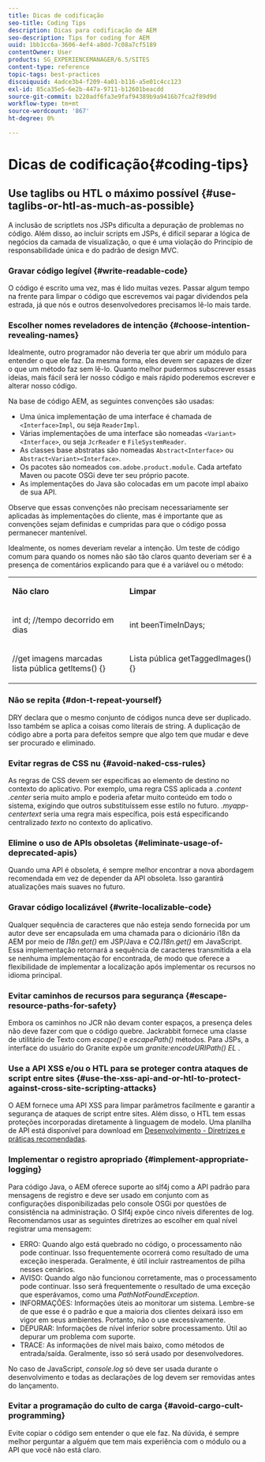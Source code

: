 ```yaml
---
title: Dicas de codificação
seo-title: Coding Tips
description: Dicas para codificação de AEM
seo-description: Tips for coding for AEM
uuid: 1bb1cc6a-3606-4ef4-a8dd-7c08a7cf5189
contentOwner: User
products: SG_EXPERIENCEMANAGER/6.5/SITES
content-type: reference
topic-tags: best-practices
discoiquuid: 4adce3b4-f209-4a01-b116-a5e01c4cc123
exl-id: 85ca35e5-6e2b-447a-9711-b12601beacdd
source-git-commit: b220adf6fa3e9faf94389b9a9416b7fca2f89d9d
workflow-type: tm+mt
source-wordcount: '867'
ht-degree: 0%

---
```


# Dicas de codificação{#coding-tips}

## Use taglibs ou HTL o máximo possível {#use-taglibs-or-htl-as-much-as-possible}

A inclusão de scriptlets nos JSPs dificulta a depuração de problemas no código. Além disso, ao incluir scripts em JSPs, é difícil separar a lógica de negócios da camada de visualização, o que é uma violação do Princípio de responsabilidade única e do padrão de design MVC.

### Gravar código legível {#write-readable-code}

O código é escrito uma vez, mas é lido muitas vezes. Passar algum tempo na frente para limpar o código que escrevemos vai pagar dividendos pela estrada, já que nós e outros desenvolvedores precisamos lê-lo mais tarde.

### Escolher nomes reveladores de intenção {#choose-intention-revealing-names}

Idealmente, outro programador não deveria ter que abrir um módulo para entender o que ele faz. Da mesma forma, eles devem ser capazes de dizer o que um método faz sem lê-lo. Quanto melhor pudermos subscrever essas ideias, mais fácil será ler nosso código e mais rápido poderemos escrever e alterar nosso código.

Na base de código AEM, as seguintes convenções são usadas:


* Uma única implementação de uma interface é chamada de `<Interface>Impl`, ou seja `ReaderImpl`.
* Várias implementações de uma interface são nomeadas `<Variant><Interface>`, ou seja `JcrReader` e `FileSystemReader`.
* As classes base abstratas são nomeadas `Abstract<Interface>` ou `Abstract<Variant><Interface>`.
* Os pacotes são nomeados `com.adobe.product.module`.  Cada artefato Maven ou pacote OSGi deve ter seu próprio pacote.
* As implementações do Java são colocadas em um pacote impl abaixo de sua API.


Observe que essas convenções não precisam necessariamente ser aplicadas às implementações do cliente, mas é importante que as convenções sejam definidas e cumpridas para que o código possa permanecer mantenível.

Idealmente, os nomes deveriam revelar a intenção. Um teste de código comum para quando os nomes não são tão claros quanto deveriam ser é a presença de comentários explicando para que é a variável ou o método:

<table>
 <tbody>
  <tr>
   <td><p><strong>Não claro</strong></p> </td>
   <td><p><strong>Limpar</strong></p> </td>
  </tr>
  <tr>
   <td><p>int d; //tempo decorrido em dias</p> </td>
   <td><p>int beenTimeInDays;</p> </td>
  </tr>
  <tr>
   <td><p>//get imagens marcadas<br /> lista pública getItems() {}</p> </td>
   <td><p>Lista pública getTaggedImages() {}</p> </td>
  </tr>
 </tbody>
</table>

### Não se repita  {#don-t-repeat-yourself}

DRY declara que o mesmo conjunto de códigos nunca deve ser duplicado. Isso também se aplica a coisas como literais de string. A duplicação de código abre a porta para defeitos sempre que algo tem que mudar e deve ser procurado e eliminado.

### Evitar regras de CSS nu {#avoid-naked-css-rules}

As regras de CSS devem ser específicas ao elemento de destino no contexto do aplicativo. Por exemplo, uma regra CSS aplicada a *.content .center* seria muito amplo e poderia afetar muito conteúdo em todo o sistema, exigindo que outros substituíssem esse estilo no futuro. *.myapp-centertext* seria uma regra mais específica, pois está especificando centralizado *texto* no contexto do aplicativo.

### Elimine o uso de APIs obsoletas {#eliminate-usage-of-deprecated-apis}

Quando uma API é obsoleta, é sempre melhor encontrar a nova abordagem recomendada em vez de depender da API obsoleta. Isso garantirá atualizações mais suaves no futuro.

### Gravar código localizável {#write-localizable-code}

Qualquer sequência de caracteres que não esteja sendo fornecida por um autor deve ser encapsulada em uma chamada para o dicionário i18n da AEM por meio de *I18n.get()* em JSP/Java e *CQ.I18n.get()* em JavaScript. Essa implementação retornará a sequência de caracteres transmitida a ela se nenhuma implementação for encontrada, de modo que oferece a flexibilidade de implementar a localização após implementar os recursos no idioma principal.

### Evitar caminhos de recursos para segurança {#escape-resource-paths-for-safety}

Embora os caminhos no JCR não devam conter espaços, a presença deles não deve fazer com que o código quebre. Jackrabbit fornece uma classe de utilitário de Texto com *escape()* e *escapePath()* métodos. Para JSPs, a interface do usuário do Granite expõe um *granite:encodeURIPath() EL* .

### Use a API XSS e/ou o HTL para se proteger contra ataques de script entre sites {#use-the-xss-api-and-or-htl-to-protect-against-cross-site-scripting-attacks}

O AEM fornece uma API XSS para limpar parâmetros facilmente e garantir a segurança de ataques de script entre sites. Além disso, o HTL tem essas proteções incorporadas diretamente à linguagem de modelo. Uma planilha de API está disponível para download em [Desenvolvimento - Diretrizes e práticas recomendadas](/help/sites-developing/dev-guidelines-bestpractices.md).

### Implementar o registro apropriado {#implement-appropriate-logging}

Para código Java, o AEM oferece suporte ao slf4j como a API padrão para mensagens de registro e deve ser usado em conjunto com as configurações disponibilizadas pelo console OSGi por questões de consistência na administração. O Slf4j expõe cinco níveis diferentes de log. Recomendamos usar as seguintes diretrizes ao escolher em qual nível registrar uma mensagem:

* ERRO: Quando algo está quebrado no código, o processamento não pode continuar. Isso frequentemente ocorrerá como resultado de uma exceção inesperada. Geralmente, é útil incluir rastreamentos de pilha nesses cenários.
* AVISO: Quando algo não funcionou corretamente, mas o processamento pode continuar. Isso será frequentemente o resultado de uma exceção que esperávamos, como uma *PathNotFoundException*.
* INFORMAÇÕES: Informações úteis ao monitorar um sistema. Lembre-se de que esse é o padrão e que a maioria dos clientes deixará isso em vigor em seus ambientes. Portanto, não o use excessivamente.
* DEPURAR: Informações de nível inferior sobre processamento. Útil ao depurar um problema com suporte.
* TRACE: As informações de nível mais baixo, como métodos de entrada/saída. Geralmente, isso só será usado por desenvolvedores.

No caso de JavaScript, *console.log* só deve ser usada durante o desenvolvimento e todas as declarações de log devem ser removidas antes do lançamento.

### Evitar a programação do culto de carga {#avoid-cargo-cult-programming}

Evite copiar o código sem entender o que ele faz. Na dúvida, é sempre melhor perguntar a alguém que tem mais experiência com o módulo ou a API que você não está claro.
